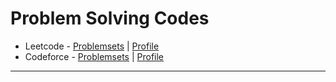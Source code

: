# Problem Solving Codes

-   Leetcode - [Problemsets](https://github.com/solimanhossain/competitive-programming-practice/tree/main/leetcode) | [Profile](https://leetcode.com/solimanhossain/)
-   Codeforce - [Problemsets](https://github.com/solimanhossain/competitive-programming-practice/tree/main/codeforces) | [Profile](https://codeforces.com/profile/solimanhossain/)

---

<!-- [@solimanhossains](https://www.hackerrank.com/solimanhossains) -->
